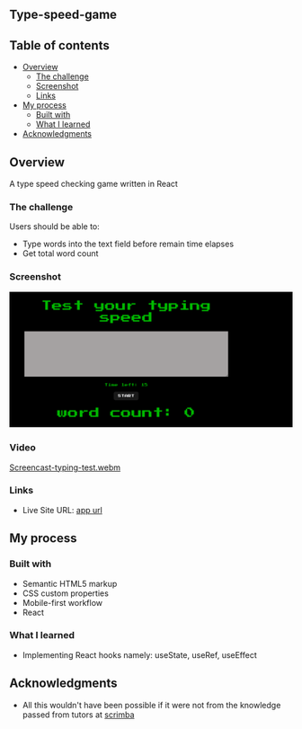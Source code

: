 ## Type-speed-game

## Table of contents

- [Overview](#overview)
  - [The challenge](#the-challenge)
  - [Screenshot](#screenshot)
  - [Links](#links)
- [My process](#my-process)
  - [Built with](#built-with)
  - [What I learned](#what-i-learned)
- [Acknowledgments](#acknowledgments)

## Overview

A type speed checking game written in React

### The challenge

Users should be able to:

- Type words into the text field before remain time elapses
- Get total word count

### Screenshot

![](./type-speed-game.png)

### Video
[Screencast-typing-test.webm](https://user-images.githubusercontent.com/30356189/208293797-2526e398-f181-43e4-9597-e67089a96713.webm)


### Links

- Live Site URL: [app url](https://type-speed-game-theta.vercel.app/)

## My process

### Built with

- Semantic HTML5 markup
- CSS custom properties
- Mobile-first workflow
- React

### What I learned

- Implementing React hooks namely: useState, useRef, useEffect

## Acknowledgments

- All this wouldn't have been possible if it were not from the knowledge passed from tutors at [scrimba](https://www.google.com/url?sa=t&rct=j&q=&esrc=s&source=web&cd=&cad=rja&uact=8&ved=2ahUKEwiR-eK3n8z6AhVRsaQKHcIfClUQFnoECBYQAQ&url=https%3A%2F%2Fscrimba.com%2Fabout&usg=AOvVaw1LGuR5RjRSUYOF1gxZtpwO)
